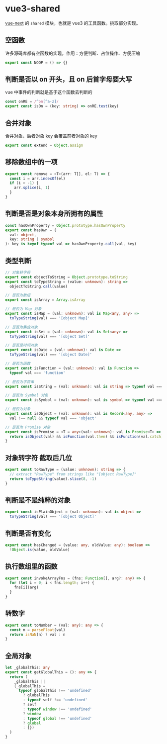 # vue3-shared

[vue-next](https://github.com/vuejs/core) 的 `shared` 模块，也就是 vue3 的工具函数。挑取部分实现。

## 空函数

许多源码库都有空函数的实现，作用：方便判断、占位操作、方便压缩

```ts
export const NOOP = () => {}
```

## 判断是否以 on 开头，且 on 后首字母要大写

vue 中事件的判断就是基于这个函数去判断的

```ts
const onRE = /^on[^a-z]/
export const isOn = (key: string) => onRE.test(key)
```

## 合并对象

合并对象，后者对象 key 会覆盖前者对象的 key

```ts
export const extend = Object.assign
```

## 移除数组中的一项

```ts
export const remove = <T>(arr: T[], el: T) => {
  const i = arr.indexOf(el)
  if (i > -1) {
    arr.splice(i, 1)
  }
}
```

## 判断是否是对象本身所拥有的属性

```ts
const hasOwnProperty = Object.prototype.hasOwnProperty
export const hasOwn = (
  val: object,
  key: string | symbol
): key is keyof typeof val => hasOwnProperty.call(val, key)
```

## 类型判断

```ts
// 对象转字符
export const objectToString = Object.prototype.toString
export const toTypeString = (value: unknown): string =>
  objectToString.call(value)

// 是否为数组
export const isArray = Array.isArray

// 是否为 Map 对象
export const isMap = (val: unknown): val is Map<any, any> =>
  toTypeString(val) === '[object Map]'

// 是否为集合对象
export const isSet = (val: unknown): val is Set<any> =>
  toTypeString(val) === '[object Set]'

// 是否是时间对象
export const isDate = (val: unknown): val is Date =>
  toTypeString(val) === '[object Date]'

// 是否为函数
export const isFunction = (val: unknown): val is Function =>
  typeof val === 'function'

// 是否为字符串
export const isString = (val: unknown): val is string => typeof val === 'string'

// 是否为 Symbol 对象
export const isSymbol = (val: unknown): val is symbol => typeof val === 'symbol'

// 是否为对象
export const isObject = (val: unknown): val is Record<any, any> =>
  val !== null && typeof val === 'object'

// 是否为 Promise 对象
export const isPromise = <T = any>(val: unknown): val is Promise<T> => {
  return isObject(val) && isFunction(val.then) && isFunction(val.catch)
}
```

## 对象转字符 截取后几位

```ts
export const toRawType = (value: unknown): string => {
  // extract "RawType" from strings like "[object RawType]"
  return toTypeString(value).slice(8, -1)
}
```

## 判断是不是纯粹的对象

```ts
export const isPlainObject = (val: unknown): val is object =>
  toTypeString(val) === '[object Object]'
```

## 判断是否有变化

```ts
export const hasChanged = (value: any, oldValue: any): boolean =>
  !Object.is(value, oldValue)
```

## 执行数组里的函数

```ts
export const invokeArrayFns = (fns: Function[], arg?: any) => {
  for (let i = 0; i < fns.length; i++) {
    fns[i](arg)
  }
}
```

## 转数字

```ts
export const toNumber = (val: any): any => {
  const n = parseFloat(val)
  return isNaN(n) ? val : n
}
```

## 全局对象

```ts
let _globalThis: any
export const getGlobalThis = (): any => {
  return (
    _globalThis ||
    (_globalThis =
      typeof globalThis !== 'undefined'
        ? globalThis
        : typeof self !== 'undefined'
        ? self
        : typeof window !== 'undefined'
        ? window
        : typeof global !== 'undefined'
        ? global
        : {})
  )
}
```

